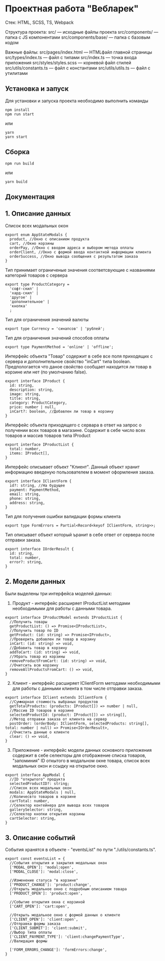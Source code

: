 # Проектная работа "Вебларек"

Стек: HTML, SCSS, TS, Webpack

Структура проекта:
 src/ — исходные файлы проекта
 src/components/ — папка с JS компонентами
 src/components/base/ — папка с базовым кодом

Важные файлы:
 src/pages/index.html — HTMLфайл главной страницы
 src/types/index.ts — файл с типами
 src/index.ts — точка входа приложения
 src/styles/styles.scss — корневой файл стилей
 src/utils/constants.ts — файл с константами
 src/utils/utils.ts — файл с утилитами

## Установка и запуск
Для установки и запуска проекта необходимо выполнить команды

```
npm install
npm run start
```

или

```
yarn
yarn start
```
## Сборка

```
npm run build
```

или

```
yarn build
```

## Документация
## 1. Описание данных

Список всех модальных окон
```
export enum AppStateModals {
  product, //Окно с описанием продукта
  cart, //Окно корзины
  orderPay, //Окно с вводом адреса и выбором метода оплаты
  orderClient, //Окно с формой ввода контактной информации клиента
  orderSuccess, //Окно вывода сообщения с результатом заказа 
}
```
Тип принимает ограниченые значения соответсвующие с названиями категорий товаров с сервера
```
export type ProductCategory =
  'софт-скил' |
  'хард-скил' |
  'другое' |
  'дополнительное' |
  'кнопка'
  ;
```
Тип для ограничения значений валюты
```
export type Currency = 'синапсов' | 'рублей';
```
Тип для ограничения значений способов оплаты
```
export type PaymentMethod = 'online' | 'offline';
```
Интерфейс объекта "Товар" содержит в себе все поля приходящих с сервера и дополнительное свойство "inCart" типа boolean.
Предпологается что даное свойство сообщает находится ли товар в корзине или нет (по умолчанию false).
```
export interface IProduct {
  id: string,
  description: string,
  image: string,
  title: string,
  category: ProductCategory,
  price: number | null,
  inCart?: boolean, //Добавлен ли товар в корзину
}
```
Интерфейс объекта приходящего с сервара в ответ на запрос о получении всех товаров в магазине. Содержит в себе число всех товаров и массив товаров типа IProduct
```
export interface IProductList {
  total: number,
  items: IProduct[],
}
```
Интерфейс описывает объект "Клиент". Данный объект хранит информацию введеную пользователем в момент оформления заказа. 
```
export interface IClientForm {
  id?: string, //На будущее
  payment: PaymentMethod,
  email: string,
  phone: string,
  address: string,
}
```
Тип для получения ошибки валидации формы клиента
```
export type FormErrors = Partial<Record<keyof IClientForm, string>>;
```
Тип описывает объект который ъранит в себе ответ от сервера после отправки заказа.
```
export interface IOrderResult {
  id: string,
  total: number,
  error?: string,
}
```

## 2. Модели данных

Были выделены три интерфейса моделей данных:
  1. Продукт - интерфейс расширяет IProductList методами необходимыми для работы с данными товара.
  ```
  export interface IProductModel extends IProductList {
    //Получить товары
    getProductList: () => Promise<IProductList>,
    //Получить товар по ID
    getProduct: (id: string) => Promise<IProduct>,
    //Проверить добавлен ли товар в корзину
    inCart: (id: string) => void,
    //Добавить товар в корзину
    addToCart: (id: string) => void,
    //Убрать товар из корзины
    removeProductFromCart: (id: string) => void,
    //Очитсить всю корзину
    removeAllProductsFromCart: () => void,
  }
  ```
  2. Клиент - интерфейс расширяет IClientForm методами необходимыми для работы с данными клиента в том числе отправки заказа.
  ```
  export interface IClient extends IClientForm {
    //Суммарная стоимость выбраных продуктов
    getTotalProducts: (products: IProduct[]) => number | null,
    //Массив ID товаров в корзине
    selectedProductId: (product: IProduct[]) => string[],
    //Метод отправки заказа от клиента на сервер
    postOrder: (orderBody: IClientForm, selectedProducts: string[], total: number | null) => Promise<IOrderResult>,
    //Очистить данные о клиенте
    clear: () => void,
  }
  ```
  3. Приложение - интерфейс модели данных основного приложения содержит в себе селекторы для отображение списка товаров, "запоминия" ID откытого в модальном окне товара, список всех модальных окон и ссыдку на открытое окно.
  ```
  export interface AppModal {
    //ID "открытого" продукта
    selectedProductID?: string;
    //Список всех модальных окон
    modals: AppStateModals | null, 
    //Количесвто товаров в корзине
    cartTotal: number,
    //Селектор контейнера для вывода всех товаров
    gallerySelector: string,
    //Селектор кнопки открытия корзины
    cartSelector: string,
  }
  ```
  

## 3. Описание событий

События хранятся в объекте - "eventsList" по пути "./utils/constants.ts".
```
export const eventsList = {
  //События открытия и закрытия модальных окон
  ['MODAL_OPEN']: 'modal:open',
  ['MODAL_CLOSE']: 'modal:close',

  //Изменение статуса "в корзине"
  ['PRODUCT_CHANGE']: 'product:change',
  //Открыть модальное окно с подробным описанием товара
  ['PRODUCT_OPEN']: 'product:open',

  //Событие открытия окна с корзиной
  ['CART_OPEN']: 'cart:open',

  //Открыть модальное окно с формой данных о клиенте
  ['CLIENT_OPEN']: 'client:open',
  //Отправка формы заказа
  ['CLIENT_SUBMIT']: 'client:submit',
  //Выбор типа оплаты
  ['CLIENT_PAYMENT_TYPE']: 'client:changePaymentType',
  //Валидация формы

  ['FORM_ERRORS_CHANGE']: 'formErrors:change',
}
```



